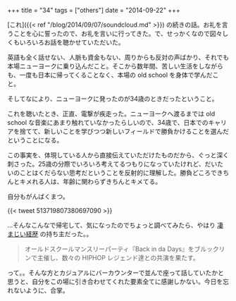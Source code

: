 +++
title = "34"
tags = ["others"]
date = "2014-09-22"
+++

[これ]({{< ref "/blog/2014/09/07/soundcloud.md" >}}) の続きの話。お礼を言うことを心に誓ったので、お礼を言いに行ってきた。で、せっかくなので図々しくもいろいろお話を聴かせていただいた。

<!--more-->

英語も全く話せない、人脈も資金もない、周りからも反対の声ばかり、それでも本場ニューヨークに乗り込んだこと。そこから数年間、苦しい生活をしながらも、一度も日本に帰ってくることなく、本場の old school を身体で学んだこと。

そしてなにより、ニューヨークに発ったのが34歳のときだったということ。

これを聴いたとき、正直、電撃が疾走った。ニューヨークへ渡るまでは old school な音楽にあまり触れていなかったらしいので、34歳で、日本でのキャリアを捨てて、新しいことを学びつつ新しいフィールドで勝負かけることを選んだということになる。

この事実を、体現している人から直接伝えていただけたものだから、ぐっと深く刺さった。25歳の分際でいろいろ考えてるつもりになっていたけれど、だいたいのことはくだらない思考だということを反射的に理解した。勝負どころできちんとキメれる人は、年齢に関わらずきちんとキメてる。

自分もがんばくまつ。

{{< tweet 513719807380697090 >}}

…そんなこんなで帰宅して、気になったのでちょっと調べてみたら、やはり [凄まじい経歴](http://djshark-ny.blogspot.jp/p/blog-page.html) の持ち主だった。。

> オールドスクールマンスリーパーティ『Back in da Days』をブルックリンで主催し、数々の HIPHOP レジェンド達との共演を果たす。

って。。そんな方とカジュアルにバーカウンターで並んで座って話していたかと思うと、自分をこの場に引き合わせてくれた要素全てに感謝しかない。今日を忘れないように、合掌。
